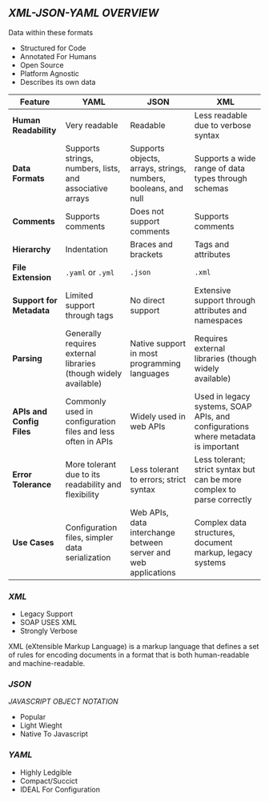 ## _XML-JSON-YAML OVERVIEW_




Data within these formats
  - Structured for Code
  - Annotated For Humans
  - Open Source
  - Platform Agnostic
  - Describes its own data 

| Feature                | YAML                                  | JSON                                      | XML                                           |
|------------------------|---------------------------------------|-------------------------------------------|-----------------------------------------------|
| **Human Readability**  | Very readable                         | Readable                                  | Less readable due to verbose syntax           |
| **Data Formats**       | Supports strings, numbers, lists, and associative arrays | Supports objects, arrays, strings, numbers, booleans, and null | Supports a wide range of data types through schemas |
| **Comments**           | Supports comments                     | Does not support comments                  | Supports comments                             |
| **Hierarchy**          | Indentation                           | Braces and brackets                        | Tags and attributes                           |
| **File Extension**     | `.yaml` or `.yml`                     | `.json`                                    | `.xml`                                        |
| **Support for Metadata** | Limited support through tags         | No direct support                          | Extensive support through attributes and namespaces |
| **Parsing**            | Generally requires external libraries (though widely available) | Native support in most programming languages | Requires external libraries (though widely available) |
| **APIs and Config Files** | Commonly used in configuration files and less often in APIs | Widely used in web APIs                     | Used in legacy systems, SOAP APIs, and configurations where metadata is important |
| **Error Tolerance**    | More tolerant due to its readability and flexibility | Less tolerant to errors; strict syntax    | Less tolerant; strict syntax but can be more complex to parse correctly |
| **Use Cases**          | Configuration files, simpler data serialization | Web APIs, data interchange between server and web applications | Complex data structures, document markup, legacy systems |


  
### _XML_

  - Legacy Support
  - SOAP USES XML
  - Strongly Verbose

XML (eXtensible Markup Language) is a markup language that defines a set of rules for encoding documents in a format that is both human-readable and machine-readable.

### _JSON_
_JAVASCRIPT_ _OBJECT_ _NOTATION_
 - Popular
 - Light Wieght
 - Native To Javascript


### _YAML_
  - Highly Ledgible
  - Compact/Succict
  - IDEAL For Configuration


